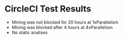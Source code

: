 # CircleCI Test Results

- Mining was not blocked for 20 hours at 1xParallelism
- Mining was blocked after 4 hours at 4xParallelism
- No static analises
